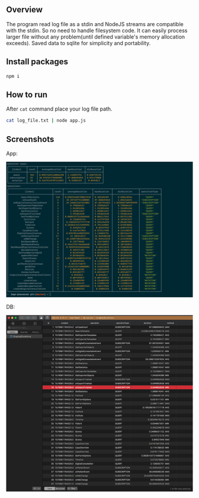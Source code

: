 ## Overview

The program read log file as a stdin and NodeJS streams are compatible with the stdin. So no need to handle filesystem code. It can easily process larger file without any problem(until defined variable's memory allocation exceeds). Saved data to sqlite for simplicity and portability.

## Install packages

```bash
npm i
```

## How to run

After `cat` command place your log file path.

```bash
cat log_file.txt | node app.js
```

## Screenshots

App:
<p align="center">
  <img src="images/app.png"/>
</p>

DB:
<p align="center">
  <img src="images/db.png"/>
</p>
